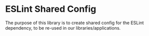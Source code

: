 # ESLint Shared Config

The purpose of this library is to create shared config for the ESLint dependency, to be re-used in our libraries/applications.
